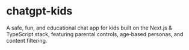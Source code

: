 # chatgpt-kids
A safe, fun, and educational chat app for kids built on the Next.js &amp; TypeScript stack, featuring parental controls, age‑based personas, and content filtering.
